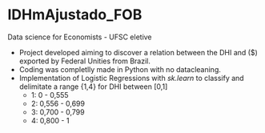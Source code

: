 # IDHmAjustado_FOB
Data science for Economists  - UFSC eletive
- Project developed aiming to discover a relation between the DHI and ($) exported by Federal Unities from Brazil. 
- Coding was completlly made in Python with no datacleaning.
- Implementation of Logistic Regressions with _sk.learn_ to classify and delimitate a range {1,4} for DHI between [0,1]
    - 1: 0 - 0,555
    - 2: 0,556 - 0,699
    - 3: 0,700 - 0,799
    - 4: 0,800 - 1
